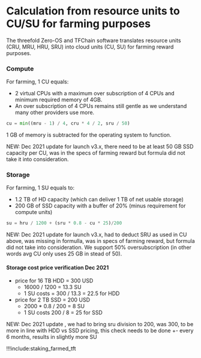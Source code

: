 
# Calculation from resource units to CU/SU for farming purposes

The threefold Zero-OS and TFChain software translates resource units (CRU, MRU, HRU, SRU) into cloud units (CU, SU) for farming reward purposes.

### Compute

For farming, 1 CU equals:

- 2 virtual CPUs with a maximum over subscription of 4 CPUs and minimum required memory of 4GB. 
- An over subscription of 4 CPUs remains still gentle as we understand many other providers use more.

```python
cu = min((mru - 1) / 4, cru * 4 / 2, sru / 50)
```

1 GB of memory is subtracted for the operating system to function.

NEW: Dec 2021 update for launch v3.x, there need to be at least 50 GB SSD capacity per CU, was in the specs of farming reward but formula did not take it into consideration.

### Storage

For farming, 1 SU equals to:
- 1.2 TB of HD capacity (which can deliver 1 TB of net usable storage) 
- 200 GB of SSD capacity with a buffer of 20% (minus requirement for compute units)

```python
su = hru / 1200 + (sru * 0.8 - cu * 25)/200
```

NEW: Dec 2021 update for launch v3.x, had to deduct SRU as used in CU above, was missing in formulla, was in specs of farming reward, but formula did not take into consideration. We support 50% oversubscription (in other words avg CU only uses 25 GB in stead of 50).

#### Storage cost price verification Dec 2021

- price for 16 TB HDD = 300 USD
  - 16000 / 1200 = 13.3 SU
  - 1 SU costs = 300 / 13.3 = 22.5 for HDD
- price for 2 TB SSD = 200 USD
  - 2000 * 0.8 / 200 = 8 SU
  - 1 SU costs 200 / 8 = 25 for SSD

NEW: Dec 2021 update , we had to bring sru division to 200, was 300, to be more in line with HDD vs SSD pricing, this check needs to be done +- every 6 months, results in slightly more SU


!!!include:staking_farmed_tft

